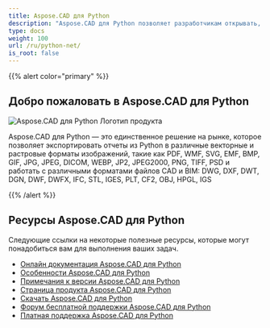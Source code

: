 ```yaml
---
title: Aspose.CAD для Python
description: "Aspose.CAD для Python позволяет разработчикам открывать, читать и обрабатывать файлы форматов AutoCAD DWG, DXF, DWT и другие форматы CAD и BIM, такие как: DGN, DWF, DWFX, IFC, STL, IGES, PLT, CF2, OBJ, HPGL, IGS."
type: docs
weight: 100
url: /ru/python-net/
is_root: false
---
```


{{% alert color="primary" %}}

## **Добро пожаловать в Aspose.CAD для Python**

![Aspose.CAD для Python Логотип продукта](/cad/_assets/home_4.png)

Aspose.CAD для Python — это единственное решение на рынке, которое позволяет экспортировать отчеты из Python в различные векторные и растровые форматы изображений, такие как PDF, WMF, SVG, EMF, BMP, GIF, JPG, JPEG, DICOM, WEBP, JP2, JPEG2000, PNG, TIFF, PSD и работать с различными форматами файлов CAD и BIM: DWG, DXF, DWT, DGN, DWF, DWFX, IFC, STL, IGES, PLT, CF2, OBJ, HPGL, IGS

{{% /alert %}}

## **Ресурсы Aspose.CAD для Python**

Следующие ссылки на некоторые полезные ресурсы, которые могут понадобиться вам для выполнения ваших задач.

- [Онлайн документация Aspose.CAD для Python](/ru/cad/python-net/)
- [Особенности Aspose.CAD для Python](/ru/cad/python-net/features-overview/)
- [Примечания к версии Aspose.CAD для Python](https://releases.aspose.com/cad/python-net/release-notes/)
- [Страница продукта Aspose.CAD для Python](https://products.aspose.com/cad/python-net/)
- [Скачать Aspose.CAD для Python](https://downloads.aspose.com/cad/python-net)
- [Форум бесплатной поддержки Aspose.CAD для Python](https://forum.aspose.com/c/cad/19)
- [Платная поддержка Aspose.CAD для Python](https://helpdesk.aspose.com/)
